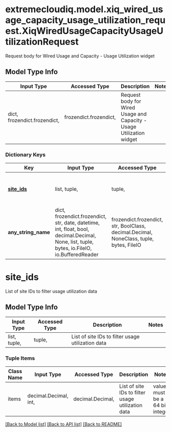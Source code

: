 # extremecloudiq.model.xiq_wired_usage_capacity_usage_utilization_request.XiqWiredUsageCapacityUsageUtilizationRequest

Request body for Wired Usage and Capacity - Usage Utilization widget

## Model Type Info
Input Type | Accessed Type | Description | Notes
------------ | ------------- | ------------- | -------------
dict, frozendict.frozendict,  | frozendict.frozendict,  | Request body for Wired Usage and Capacity - Usage Utilization widget | 

### Dictionary Keys
Key | Input Type | Accessed Type | Description | Notes
------------ | ------------- | ------------- | ------------- | -------------
**[site_ids](#site_ids)** | list, tuple,  | tuple,  | List of site IDs to filter usage utilization data | [optional] 
**any_string_name** | dict, frozendict.frozendict, str, date, datetime, int, float, bool, decimal.Decimal, None, list, tuple, bytes, io.FileIO, io.BufferedReader | frozendict.frozendict, str, BoolClass, decimal.Decimal, NoneClass, tuple, bytes, FileIO | any string name can be used but the value must be the correct type | [optional]

# site_ids

List of site IDs to filter usage utilization data

## Model Type Info
Input Type | Accessed Type | Description | Notes
------------ | ------------- | ------------- | -------------
list, tuple,  | tuple,  | List of site IDs to filter usage utilization data | 

### Tuple Items
Class Name | Input Type | Accessed Type | Description | Notes
------------- | ------------- | ------------- | ------------- | -------------
items | decimal.Decimal, int,  | decimal.Decimal,  | List of site IDs to filter usage utilization data | value must be a 64 bit integer

[[Back to Model list]](../../README.md#documentation-for-models) [[Back to API list]](../../README.md#documentation-for-api-endpoints) [[Back to README]](../../README.md)

